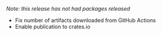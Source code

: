 _Note: this release has not had packages released_

- Fix number of artifacts downloaded from GitHub Actions
- Enable publication to crates.io
